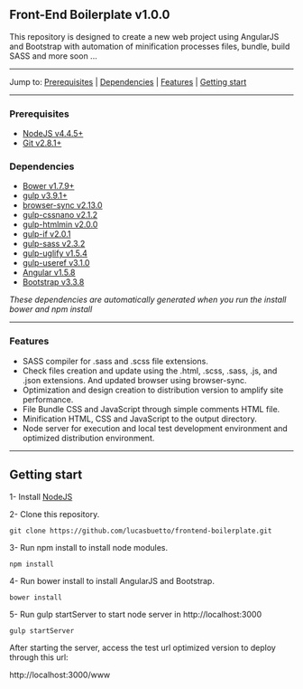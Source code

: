 ## Front-End Boilerplate v1.0.0

This repository is designed to create a new web project using AngularJS and Bootstrap
with automation of minification processes files, bundle, build SASS and more soon ...

------
Jump to:
  [Prerequisites](#prerequisites) |
  [Dependencies](#dependencies) |
  [Features](#features) |
  [Getting start](#getting-start)
  
------

### Prerequisites
- [NodeJS v4.4.5+](https://nodejs.org/en/download/current/)
- [Git v2.8.1+](https://git-scm.com/download/)

### Dependencies
- [Bower v1.7.9+](https://bower.io/#install-bower)
- [gulp v3.9.1+](http://gulpjs.com/)
- [browser-sync v2.13.0](https://www.browsersync.io/)
- [gulp-cssnano v2.1.2](https://www.npmjs.com/package/gulp-cssnano)
- [gulp-htmlmin v2.0.0](https://www.npmjs.com/package/gulp-htmlmin)
- [gulp-if v2.0.1](https://www.npmjs.com/package/gulp-if)
- [gulp-sass v2.3.2](https://www.npmjs.com/package/gulp-sass)
- [gulp-uglify v1.5.4](https://www.npmjs.com/package/gulp-uglify)
- [gulp-useref v3.1.0](https://www.npmjs.com/package/gulp-useref)
- [Angular v1.5.8](https://angularjs.org/)
- [Bootstrap v3.3.8](http://getbootstrap.com/)

*These dependencies are automatically generated when you run the install bower and npm install*

------

### Features

- SASS compiler for .sass and .scss file extensions.
- Check files creation and update using the .html, .scss, .sass, .js, and .json extensions. 
And updated browser using browser-sync.
- Optimization and design creation to distribution version to amplify site performance.
- File Bundle CSS and JavaScript through simple comments HTML file.
- Minification HTML, CSS and JavaScript to the output directory.
- Node server for execution and local test development environment and optimized distribution environment.

-----

## Getting start

1- Install [NodeJS](https://nodejs.org/en/)

2- Clone this repository.
```shell
git clone https://github.com/lucasbuetto/frontend-boilerplate.git
```

3- Run npm install to install node modules.
```shell
npm install
```

4- Run bower install to install AngularJS and Bootstrap.
```shell
bower install
```

5- Run gulp startServer to start node server in http://localhost:3000
```shell
gulp startServer
```

After starting the server, access the test url optimized version to deploy through this url:

http://localhost:3000/www